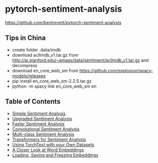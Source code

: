 # pytorch-sentiment-analysis

https://github.com/bentrevett/pytorch-sentiment-analysis

## Tips in China

- create folder .data/imdb
- download aclImdb_v1.tar.gz from http://ai.stanford.edu/~amaas/data/sentiment/aclImdb_v1.tar.gz and decompress
- download en_core_web_sm from https://github.com/explosion/spacy-models/releases
- pip install en_core_web_sm-2.2.5.tar.gz
- python -m spacy link en_core_web_sm en

## Table of Contents

- [Simple Sentiment Analysis](https://nbviewer.jupyter.org/github/qinhanmin2014/Learning-Materials/blob/master/pytorch-sentiment-analysis/1%20-%20Simple%20Sentiment%20Analysis.ipynb#1---Simple-Sentiment-Analysis)
- [Upgraded Sentiment Analysis](https://nbviewer.jupyter.org/github/qinhanmin2014/Learning-Materials/blob/master/pytorch-sentiment-analysis/2_Upgraded_Sentiment_Analysis.ipynb)
- [Faster Sentiment Analysis](https://nbviewer.jupyter.org/github/qinhanmin2014/Learning-Materials/blob/master/pytorch-sentiment-analysis/3_Faster_Sentiment_Analysis.ipynb)
- [Convolutional Sentiment Analysis](https://nbviewer.jupyter.org/github/qinhanmin2014/Learning-Materials/blob/master/pytorch-sentiment-analysis/4_Convolutional_Sentiment_Analysis.ipynb)
- [Multi-class Sentiment Analysis](https://nbviewer.jupyter.org/github/qinhanmin2014/Learning-Materials/blob/master/pytorch-sentiment-analysis/5_Multi_class_Sentiment_Analysis.ipynb)
- [Transformers for Sentiment Analysis](https://nbviewer.jupyter.org/github/qinhanmin2014/Learning-Materials/blob/master/pytorch-sentiment-analysis/6_Transformers_for_Sentiment_Analysis.ipynb)
- [Using TorchText with your Own Datasets](https://nbviewer.jupyter.org/github/qinhanmin2014/Learning-Materials/blob/master/pytorch-sentiment-analysis/A%20-%20Using%20TorchText%20with%20Your%20Own%20Datasets.ipynb)
- [A Closer Look at Word Embeddings](https://nbviewer.jupyter.org/github/qinhanmin2014/Learning-Materials/blob/master/pytorch-sentiment-analysis/B_A_Closer_Look_at_Word_Embeddings.ipynb)
- [Loading, Saving and Freezing Embeddings](https://nbviewer.jupyter.org/github/qinhanmin2014/Learning-Materials/blob/master/pytorch-sentiment-analysis/C%20-%20Loading%2C%20Saving%20and%20Freezing%20Embeddings.ipynb)
